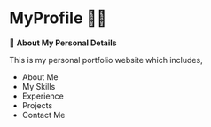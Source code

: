 # MyProfile 👩‍💻

👩 **About My Personal Details**

This is my personal portfolio website which includes,
  - About Me
  - My Skills
  - Experience
  - Projects
  - Contact Me
